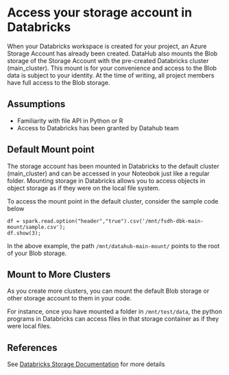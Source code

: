 # Access your storage account in Databricks

When your Databricks workspace is created for your project, an Azure Storage Account has already been created. DataHub also mounts the Blob storage of the Storage Account with the pre-created Databricks cluster (main_cluster). This mount is for your convenience and access to the Blob data is subject to your identity. At the time of writing, all project members have full access to the Blob storage.

## Assumptions
- Familiarity with file API in Python or R
- Access to Databricks has been granted by Datahub team

## Default Mount point 

The storage account has been mounted in Databricks to the default cluster (main_cluster) and can be accessed in your Noteobok just like a regular folder.
Mounting storage in Databricks allows you to access objects in object storage as if they were on the local file system.

To access the mount point in the default cluster, consider the sample code below
```
df = spark.read.option("header","true").csv('/mnt/fsdh-dbk-main-mount/sample.csv');
df.show(3);
```
In the above example, the path `/mnt/datahub-main-mount/` points to the root of your Blob storage.

## Mount to More Clusters

As you create more clusters, you can mount the default Blob storage or other storage account to them in your code.

For instance, once you have mounted a folder in ```/mnt/test/data```, the python programs in Databricks can access files in that storage container as if they were local files.

## References


See [Databricks Storage Documentation](https://docs.microsoft.com/en-us/azure/databricks/data/data-sources/azure/azure-storage) for more details
